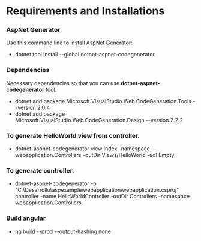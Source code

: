 
# Requirements and Installations

### AspNet Generator
Use this command line to install AspNet Generator:
* dotnet tool install --global dotnet-aspnet-codegenerator

### Dependencies
Necessary dependencies so that you can use **dotnet-aspnet-codegenerator** tool.
* dotnet add package Microsoft.VisualStudio.Web.CodeGeneration.Tools --version 2.0.4
* dotnet add package Microsoft.VisualStudio.Web.CodeGeneration.Design --version 2.2.2

### To generate HelloWorld view from controller.
* dotnet-aspnet-codegenerator view Index -namespace webapplication.Controllers -outDir Views/HelloWorld -udl Empty
### To generate controller.
* dotnet-aspnet-codegenerator -p "C:\Desarrollo\aspexample\webapplication\webapplication.csproj" controller -name HelloWorldController -outDir Controllers -namespace webapplication.Controllers.

### Build angular
* ng build --prod --output-hashing none